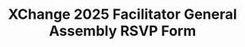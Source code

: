 ---
title: XChange 2025 Facilitator General Assembly RSVP Form
redirect_to: https://docs.google.com/forms/d/e/1FAIpQLSfYMfjWW3HqdKmJJcy7fuP5kdnr5zzH173XHksG8L2IJBTP6g/viewform?usp=dialog
redirect_from: 
  - /XCFaciGeneralAssemblyRSVP
  - /xcfacigeneralassemblyrsvp
---